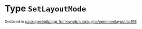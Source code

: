 # Type `SetLayoutMode`
<sub>Declared in [packages/sdk/app-framework/src/plugins/common/layout.ts:105](https://github.com/dxos/dxos/blob/56c97ac85/packages/sdk/app-framework/src/plugins/common/layout.ts#L105)</sub>






